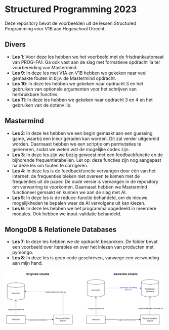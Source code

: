 # Structured Programming 2023

Deze repository bevat de voorbeelden uit de lessen Structured Programming voor V1B aan 
Hogeschool Utrecht.

## Divers

* **Les 1**: Voor deze les hebben we het voorbeeld met de frisdrankautomaat van PROG-FA1. Ga ook vast aan de slag met formatieve opdracht 1a ter voorbereiding van Mastermind.
* **Les 9**: In deze les met V1A en V1B hebben we gekeken naar veel gemaakte fouten in bijv. de Mastermind opdracht.
* **Les 10**: In deze les hebben we gekeken naar opdracht 3 en het gebruiken van optionele argumenten voor het schrijven van herbruikbare functies.
* **Les 11**: In deze les hebben we gekeken naar opdracht 3 en 4 en het gebruiken van de dotenv lib.

## Mastermind

* **Les 2**: In deze les hebben we een begin gemaakt aan een guessing game, waarbij een kleur geraden kan worden. Dit zal verder uitgebreid worden. Daarnaast hebben we een scriptje om permutaties te genereren, zodat we weten wat de mogelijke codes zijn.
* **Les 3**: In deze les zijn we bezig geweest met een feedbackfunctie en de bijhorende frequentietabellen. Let op: deze functies zijn nog aangepast na deze les om fouten te corrigeren.
* **Les 4**: In deze les is de feedbackfunctie vervangen door één van het internet: de frequenties bleken niet overeen te komen met de frequenties uit de paper. De oude versie is vervangen in de repository om verwarring te voorkomen. Daarnaast hebben we Mastermind functioneel gemaakt en kunnen we aan de slag met AI.
* **Les 5**: In deze les is de reduce-functie behandeld, om de nieuwe mogelijkheden te bepalen waar de AI vervolgens uit kan kiezen.
* **Les 6**: In deze les hebben we het programma opgedeeld in meerdere modules. Ook hebben we input-validatie behandeld.

## MongoDB & Relationele Databases
* **Les 7**: In deze les hebben we de opdracht besproken. De folder bevat een voorbeeld over iterables en over het inlezen van producten met pymongo.
* **Les 8**: In deze les is geen code geschreven, vanwege een verwonding aan mijn hand.

![Diagram voor de werking v.d. webshop](./Les7/SPGP-diagram.drawio.png)
